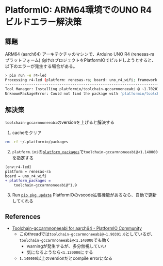 # PlatformIO: ARM64環境でのUNO R4ビルドエラー解決策

## 課題

ARM64 (aarch64) アーキテクチャのマシンで、Arduino UNO R4 (renesas-raプラットフォーム) 向けのプロジェクトをPlatformIOでビルドしようとすると、以下のエラーが発生する場合がある。

```sh
> pio run -e r4-led
Processing r4-led (platform: renesas-ra; board: uno_r4_wifi; framework: arduino)
----------------------------------------------------------------------------------------------------------------------------------------------
Tool Manager: Installing platformio/toolchain-gccarmnoneeabi @ ~1.70201.0
UnknownPackageError: Could not find the package with 'platformio/toolchain-gccarmnoneeabi @ ~1.70201.0' requirements for your system 'linux_aarch64'
```

## 解決策

`toolchain-gccarmnoneeabi`のversionを上げると解決する

1. cacheをクリア
  ```bash
  rm -rf ~/.platformio/packages
  ```

2. `platform.ini`の[`platform_packages`](https://docs.platformio.org/en/latest/projectconf/sections/env/options/platform/platform_packages.html)で`toolchain-gccarmnoneeabi@<1.140000`を指定する
  ```diff
  [env:r4-led]
  platform = renesas-ra
  board = uno_r4_wifi
  + platform_packages =
      toolchain-gccarmnoneeabi@^1.9
  ```

3. Run [`pio pkg update`](https://docs.platformio.org/en/stable/core/userguide/pkg/cmd_update.html)
PlatformIOのvscode拡張機能があるなら、自動で更新してくれる


## References
- [Toolchain-gccarmnoneeabi for aarch64 - PlatformIO Community](https://community.platformio.org/t/toolchain-gccarmnoneeabi-for-aarch64/15973/8)
  - このthreadでは`toolchain-gccarmnoneeabi@~1.90301.0`としているが、`toolchain-gccarmnoneeabi@<1.140000`でも動く
    - warningが発生するが、多分無視していい
    - 気になるようなら`<1.120000`にする
  - `1.140000`以上のversionだとcompile errorになる